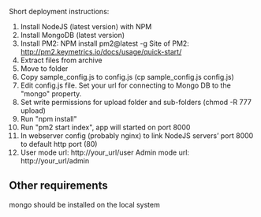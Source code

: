 Short deployment instructions:
1) Install NodeJS (latest version) with NPM 
2) Install MongoDB (latest version)
3) Install PM2: NPM install pm2@latest -g
Site of PM2: http://pm2.keymetrics.io/docs/usage/quick-start/
4) Extract files from archive
5) Move to folder
6) Copy sample_config.js to config.js (cp sample_config.js config.js)
7) Edit config.js file. Set your url for connecting to Mongo DB to the "mongo" property.
8) Set write permissions for upload folder and sub-folders (chmod -R 777 upload)
9) Run "npm install"
10) Run "pm2 start index", app will started on port 8000
11) In webserver config (probably nginx) to link NodeJS servers’ port 8000 to default http port (80)
12) User mode url: http://your_url/user
     	       Admin mode url: http://your_url/admin





## Other requirements
mongo should be installed on the local system

